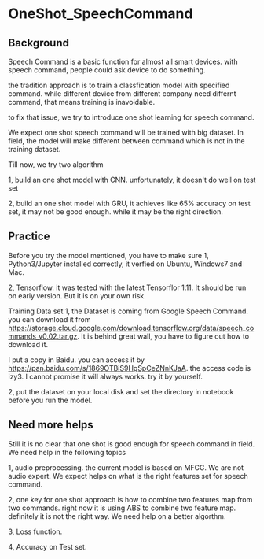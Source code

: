 # OneShot_SpeechCommand
## Background
Speech Command is a basic function for almost all smart devices. with speech command, people could ask device to do something. 

the tradition approach is to train a classfication model with specified command. while different device from different company need differnt command, that means training is inavoidable. 

to fix that issue, we try to introduce one shot learning for speech command. 

We expect one shot speech command will be trained with big dataset. In field, the model will make different between command which is not in the training dataset.  

Till now, we try two algorithm

1, build an one shot model with CNN. unfortunately, it doesn't do well on test set

2, build an one shot model with GRU, it achieves like 65% accuracy on test set, it may not be good enough. while it may be the right direction. 


## Practice



Before you try the model mentioned, you have to make sure
1, Python3/Jupyter installed correctly, it verfied on Ubuntu, Windows7 and Mac. 

2, Tensorflow. it was tested with the latest Tensorflor 1.11. It should be run on early version. But it is on your own risk. 

Training Data set
1, the Dataset is coming from Google Speech Command. you can download it from https://storage.cloud.google.com/download.tensorflow.org/data/speech_commands_v0.02.tar.gz. 
   It is behind great wall, you have to figure out how to download it. 
   
   I put a copy in Baidu. you can access it by  https://pan.baidu.com/s/1869OTBiS9HgSpCeZNnKJaA. the access code is izy3. 
   I cannot promise it will always works. try it by yourself. 

2, put the dataset on your local disk and set the directory in notebook before you run the model. 


## Need more helps
Still it is no clear that one shot is good enough for speech command in field. 
We need help in the following topics

1, audio preprocessing. the current model is based on MFCC. We are not audio expert. We expect helps on what is the right features set for speech command. 

2, one key for one shot approach is how to combine two features map from two commands. right now it is using ABS to combine two feature map. definitely it is not the right way. We need help on a better algorthm. 

3, Loss function. 

4, Accuracy on Test set. 


